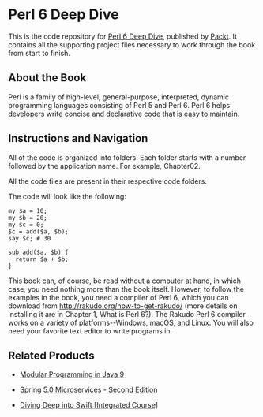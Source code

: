 # Perl 6 Deep Dive
This is the code repository for [Perl 6 Deep Dive](https://www.packtpub.com/application-development/perl-6-deep-dive?utm_source=github&utm_medium=repository&utm_campaign=9781787282049), published by [Packt](https://www.packtpub.com/?utm_source=github). It contains all the supporting project files necessary to work through the book from start to finish.
## About the Book
Perl is a family of high-level, general-purpose, interpreted, dynamic programming languages consisting of Perl 5 and Perl 6. Perl 6 helps developers write concise and declarative code that is easy to maintain.
## Instructions and Navigation
All of the code is organized into folders. Each folder starts with a number followed by the application name. For example, Chapter02.

All the code files are present in their respective code folders.

The code will look like the following:
```
my $a = 10;
my $b = 20;
my $c = 0;
$c = add($a, $b);
say $c; # 30

sub add($a, $b) {
  return $a + $b;
}
```

This book can, of course, be read without a computer at hand, in which case, you need nothing more than the book itself. However, to follow the examples in the book, you need a compiler of Perl 6, which you can download from http://rakudo.org/how-to-get-rakudo/ (more details on installing it are in Chapter 1, What is Perl 6?). The Rakudo Perl 6 compiler works on a variety of platforms--Windows, macOS, and Linux. You will also need your favorite text editor to write programs in.

## Related Products
* [Modular Programming in Java 9](https://www.packtpub.com/application-development/modular-programming-java-9?utm_source=github&utm_medium=repository&utm_campaign=9781787126909)

* [Spring 5.0 Microservices - Second Edition](https://www.packtpub.com/application-development/spring-50-microservices-second-edition?utm_source=github&utm_medium=repository&utm_campaign=9781787127685)

* [Diving Deep into Swift [Integrated Course]](https://www.packtpub.com/application-development/diving-deep-swift-integrated-course?utm_source=github&utm_medium=repository&utm_campaign=9781788394000)

